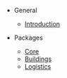 * General

  * [Introduction](/)

* Packages

  * [Core](core/)
  * [Buildings](buildings/)
  * [Logistics](logistics/)